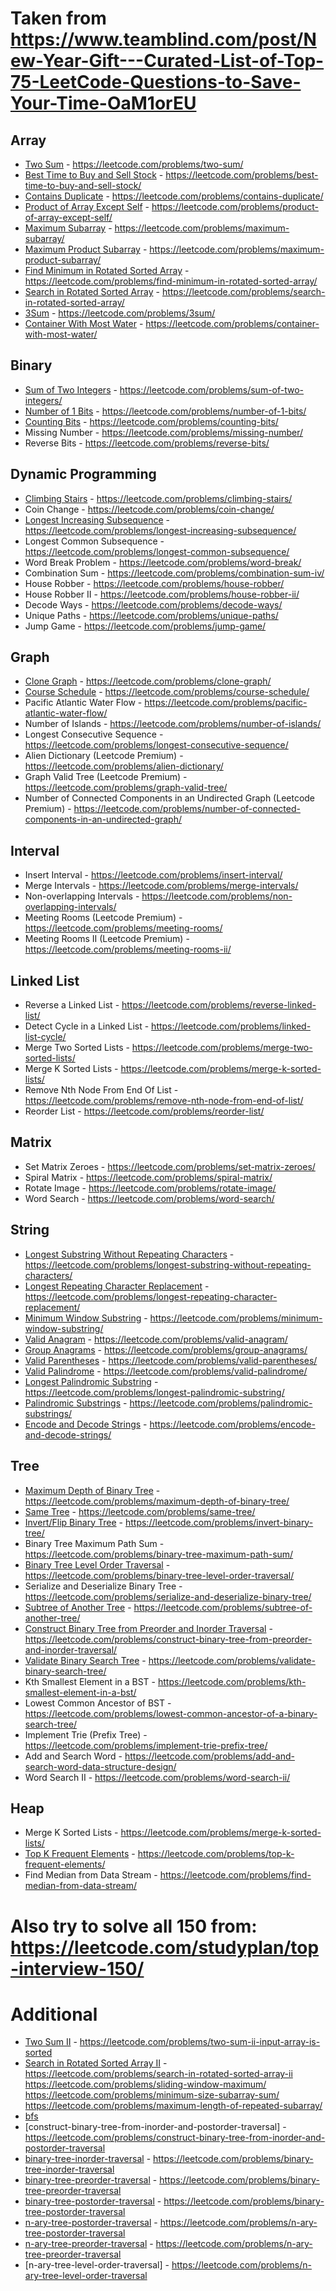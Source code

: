 # Taken from https://www.teamblind.com/post/New-Year-Gift---Curated-List-of-Top-75-LeetCode-Questions-to-Save-Your-Time-OaM1orEU

## Array

- [Two Sum](./two_sum.py)                                                                   - https://leetcode.com/problems/two-sum/
- [Best Time to Buy and Sell Stock](./best_time_to_buy_and_sell_stock/Program.cs)           - https://leetcode.com/problems/best-time-to-buy-and-sell-stock/
- [Contains Duplicate](./contains_duplicate/Program.cs)                                     - https://leetcode.com/problems/contains-duplicate/
- [Product of Array Except Self](./product_except_self.py)                                  - https://leetcode.com/problems/product-of-array-except-self/
- [Maximum Subarray](./maximum_subarray/Program.cs)                                         - https://leetcode.com/problems/maximum-subarray/
- [Maximum Product Subarray](./maximum_product_subarray/Program.cs)                         - https://leetcode.com/problems/maximum-product-subarray/
- [Find Minimum in Rotated Sorted Array](./find_minimum_in_rotated_sorted_array/Program.cs) - https://leetcode.com/problems/find-minimum-in-rotated-sorted-array/
- [Search in Rotated Sorted Array](./search_in_rotated_sorted_arr/Program.cs)               - https://leetcode.com/problems/search-in-rotated-sorted-array/
- [3Sum](./3sum/Program.cs)                                                                 - https://leetcode.com/problems/3sum/
- [Container With Most Water](./container_with_max_water/Program.cs)                        - https://leetcode.com/problems/container-with-most-water/

## Binary

- [Sum of Two Integers](sum_of_two_integers.py) - https://leetcode.com/problems/sum-of-two-integers/
- [Number of 1 Bits](number_of_1_bits.py)       - https://leetcode.com/problems/number-of-1-bits/
- [Counting Bits](counting_bits.py)             - https://leetcode.com/problems/counting-bits/
- Missing Number                                - https://leetcode.com/problems/missing-number/
- Reverse Bits                                  - https://leetcode.com/problems/reverse-bits/

## Dynamic Programming

- [Climbing Stairs](/climbing_stairs.py) - https://leetcode.com/problems/climbing-stairs/
- Coin Change - https://leetcode.com/problems/coin-change/
- [Longest Increasing Subsequence](/longest_increasing_subsequence.py) - https://leetcode.com/problems/longest-increasing-subsequence/
- Longest Common Subsequence - https://leetcode.com/problems/longest-common-subsequence/
- Word Break Problem - https://leetcode.com/problems/word-break/
- Combination Sum - https://leetcode.com/problems/combination-sum-iv/
- House Robber - https://leetcode.com/problems/house-robber/
- House Robber II - https://leetcode.com/problems/house-robber-ii/
- Decode Ways - https://leetcode.com/problems/decode-ways/
- Unique Paths - https://leetcode.com/problems/unique-paths/
- Jump Game - https://leetcode.com/problems/jump-game/

## Graph

- [Clone Graph](./clone_graph.py) - https://leetcode.com/problems/clone-graph/
- [Course Schedule](./course_schedule.py) - https://leetcode.com/problems/course-schedule/
- Pacific Atlantic Water Flow - https://leetcode.com/problems/pacific-atlantic-water-flow/
- Number of Islands - https://leetcode.com/problems/number-of-islands/
- Longest Consecutive Sequence - https://leetcode.com/problems/longest-consecutive-sequence/
- Alien Dictionary (Leetcode Premium) - https://leetcode.com/problems/alien-dictionary/
- Graph Valid Tree (Leetcode Premium) - https://leetcode.com/problems/graph-valid-tree/
- Number of Connected Components in an Undirected Graph (Leetcode Premium) - https://leetcode.com/problems/number-of-connected-components-in-an-undirected-graph/


## Interval

- Insert Interval - https://leetcode.com/problems/insert-interval/
- Merge Intervals - https://leetcode.com/problems/merge-intervals/
- Non-overlapping Intervals - https://leetcode.com/problems/non-overlapping-intervals/
- Meeting Rooms (Leetcode Premium) - https://leetcode.com/problems/meeting-rooms/
- Meeting Rooms II (Leetcode Premium) - https://leetcode.com/problems/meeting-rooms-ii/


## Linked List

- Reverse a Linked List - https://leetcode.com/problems/reverse-linked-list/
- Detect Cycle in a Linked List - https://leetcode.com/problems/linked-list-cycle/
- Merge Two Sorted Lists - https://leetcode.com/problems/merge-two-sorted-lists/
- Merge K Sorted Lists - https://leetcode.com/problems/merge-k-sorted-lists/
- Remove Nth Node From End Of List - https://leetcode.com/problems/remove-nth-node-from-end-of-list/
- Reorder List - https://leetcode.com/problems/reorder-list/

## Matrix

- Set Matrix Zeroes - https://leetcode.com/problems/set-matrix-zeroes/
- Spiral Matrix - https://leetcode.com/problems/spiral-matrix/
- Rotate Image - https://leetcode.com/problems/rotate-image/
- Word Search - https://leetcode.com/problems/word-search/

## String

- [Longest Substring Without Repeating Characters](./longest_substring_without_repeats/Program.cs)  - https://leetcode.com/problems/longest-substring-without-repeating-characters/
- [Longest Repeating Character Replacement](./longest_repeating_char_replacement/Program.cs)        - https://leetcode.com/problems/longest-repeating-character-replacement/
- [Minimum Window Substring](./min_window_substr/Program.cs)                                        - https://leetcode.com/problems/minimum-window-substring/
- [Valid Anagram](./valid_anagram/Program.cs)                                                       - https://leetcode.com/problems/valid-anagram/
- [Group Anagrams](./group_anagrams/Program.cs)                                                     - https://leetcode.com/problems/group-anagrams/
- [Valid Parentheses](./valid_parentheses/Program.cs)                                               - https://leetcode.com/problems/valid-parentheses/
- [Valid Palindrome](./valid_palindrome/Program.cs)                                                 - https://leetcode.com/problems/valid-palindrome/
- [Longest Palindromic Substring](./longest_palindromic_substr/Program.cs)                          - https://leetcode.com/problems/longest-palindromic-substring/
- [Palindromic Substrings](./palindromic_substr/Program.cs)                                         - https://leetcode.com/problems/palindromic-substrings/
- [Encode and Decode Strings](./encode_decode_strings/Program.cs)                                   - https://leetcode.com/problems/encode-and-decode-strings/

## Tree

- [Maximum Depth of Binary Tree](./max_depth_btree/Program.cs)                                      - https://leetcode.com/problems/maximum-depth-of-binary-tree/
- [Same Tree](./same_tree/Program.cs)                                                               - https://leetcode.com/problems/same-tree/
- [Invert/Flip Binary Tree](./invert_tree/Program.cs)                                               - https://leetcode.com/problems/invert-binary-tree/
- Binary Tree Maximum Path Sum - https://leetcode.com/problems/binary-tree-maximum-path-sum/
- [Binary Tree Level Order Traversal](./bfs/Program.cs) - https://leetcode.com/problems/binary-tree-level-order-traversal/
- Serialize and Deserialize Binary Tree - https://leetcode.com/problems/serialize-and-deserialize-binary-tree/
- [Subtree of Another Tree](./subtree_of_a_tree/Program.cs)                                         - https://leetcode.com/problems/subtree-of-another-tree/
- [Construct Binary Tree from Preorder and Inorder Traversal](./pre_in_order_traversal/Program.cs)  - https://leetcode.com/problems/construct-binary-tree-from-preorder-and-inorder-traversal/
- [Validate Binary Search Tree](./validate_binary_search_tree/Program.cs)                           - https://leetcode.com/problems/validate-binary-search-tree/
- Kth Smallest Element in a BST - https://leetcode.com/problems/kth-smallest-element-in-a-bst/
- Lowest Common Ancestor of BST - https://leetcode.com/problems/lowest-common-ancestor-of-a-binary-search-tree/
- Implement Trie (Prefix Tree) - https://leetcode.com/problems/implement-trie-prefix-tree/
- Add and Search Word - https://leetcode.com/problems/add-and-search-word-data-structure-design/
- Word Search II - https://leetcode.com/problems/word-search-ii/

## Heap

- Merge K Sorted Lists - https://leetcode.com/problems/merge-k-sorted-lists/
- [Top K Frequent Elements](./top_k_frequent/Program.cs) - https://leetcode.com/problems/top-k-frequent-elements/
- Find Median from Data Stream - https://leetcode.com/problems/find-median-from-data-stream/


# Also try to solve all 150 from: https://leetcode.com/studyplan/top-interview-150/


# Additional

- [Two Sum II](./two_sum_II/Program.cs)                                                 - https://leetcode.com/problems/two-sum-ii-input-array-is-sorted
- [Search in Rotated Sorted Array II](./search_in_rotated_sorted_arr_ii/Program.cs)     - https://leetcode.com/problems/search-in-rotated-sorted-array-ii
https://leetcode.com/problems/sliding-window-maximum/
https://leetcode.com/problems/minimum-size-subarray-sum/
https://leetcode.com/problems/maximum-length-of-repeated-subarray/
- [bfs](./bfs/Program.cs)
- [construct-binary-tree-from-inorder-and-postorder-traversal]                              - https://leetcode.com/problems/construct-binary-tree-from-inorder-and-postorder-traversal
- [binary-tree-inorder-traversal](./inorder_traversal/Program.cs)                           - https://leetcode.com/problems/binary-tree-inorder-traversal
- [binary-tree-preorder-traversal](./preorder_traversal/Program.cs)                         - https://leetcode.com/problems/binary-tree-preorder-traversal
- [binary-tree-postorder-traversal](./postorder_traversal/Program.cs)                       - https://leetcode.com/problems/binary-tree-postorder-traversal
- [n-ary-tree-postorder-traversal](./n-ary_postorder_traversal/Program.cs)                  - https://leetcode.com/problems/n-ary-tree-postorder-traversal
- [n-ary-tree-preorder-traversal](./n-ary_preorder_traversal/n_ary_preorder_traversal.py)   - https://leetcode.com/problems/n-ary-tree-preorder-traversal
- [n-ary-tree-level-order-traversal] - https://leetcode.com/problems/n-ary-tree-level-order-traversal

